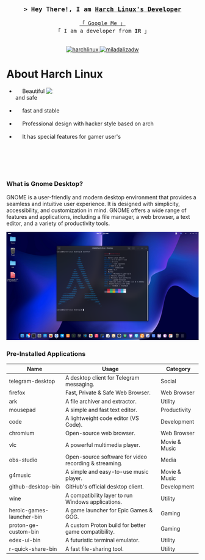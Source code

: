 <!--
<h2 align="center">
  Welcome to Al Siam World!
  <img src="https://media.giphy.com/media/hvRJCLFzcasrR4ia7z/giphy.gif" width="28">
</h2>
-->

<!--
<p align="center">
  <a href="https://github.com/alsiam"><img src="https://readme-typing-svg.herokuapp.com/?lines=Self%20Taught%20Programmer;Front%20End%20Developer;1.5%2B%20years%20of%20coding%20experience;Always%20learning%20new%20things&center=true&width=380&height=45"></a>
</p>

 -->




<!-- Intro  -->
<h3 align="center">
        <samp>&gt; Hey There!, I am
                <b><a target="_blank" href="https://alsiam.com">Harch Linux's Developer</a></b>
        </samp>
</h3>


<p align="center"> 
  <samp>
    <a href="https://www.google.com/search?q=Hydra-linux+github">「 Google Me 」</a>
    <br>
    「 I am a developer from <b>IR</b> 」
    <br>
    <br>
  </samp>
</p>

<p align="center">

 <a href="https://t.me/harchlinx" target="_blank">
  <img src="https://img.shields.io/badge/Telegram-2CA5E0?style=for-the-badge&logo=telegram&logoColor=white" alt="harchlinux" />
 </a>
 <a href="https://instagram.com/miladalizadw" target="_blank">
  <img src="https://img.shields.io/badge/Instagram-fe4164?style=for-the-badge&logo=instagram&logoColor=white" alt="miladalizadw" />
 </a> 
</p>

<!-- About Section -->
 # About Harch Linux
 
<p>
 <img align="right" width="400" src="/assets/harch-linux"  />
  
 * &emsp; Beautiful and safe <br/><br/>
 * &emsp; fast and stable <br/><br/>
 * &emsp; Professional design with hacker style based on arch <br/><br/>
 * &emsp; It has special features for gamer user's <br/><br/>

</p>

<br/>
<br/>
<br/>


### What is Gnome Desktop?

GNOME is a user-friendly and modern desktop environment that provides a seamless and intuitive user experience. It is designed with simplicity, accessibility, and customization in mind. GNOME offers a wide range of features and applications, including a file manager, a web browser, a text editor, and a variety of productivity tools.


![screenshot](./assets/screenshot.png)


### Pre-Installed Applications

| Name                      | Usage                                             | Category        |
|---------------------------|---------------------------------------------------|----------------|
| telegram-desktop         | A desktop client for Telegram messaging.         | Social        |
| firefox                 | Fast, Private & Safe Web Browser.                 | Web Browser   |
| ark                     | A file archiver and extractor.                    | Utility       |
| mousepad                | A simple and fast text editor.                    | Productivity  |
| code                    | A lightweight code editor (VS Code).              | Development   |
| chromium                | Open-source web browser.                          | Web Browser   |
| vlc                     | A powerful multimedia player.                     | Movie & Music |
| obs-studio              | Open-source software for video recording & streaming. | Media        |
| g4music                 | A simple and easy-to-use music player.            | Movie & Music |
| github-desktop-bin      | GitHub's official desktop client.                  | Development   |
| wine                    | A compatibility layer to run Windows applications. | Utility       |
| heroic-games-launcher-bin | A game launcher for Epic Games & GOG.            | Gaming        |
| proton-ge-custom-bin    | A custom Proton build for better game compatibility. | Gaming        |
| edex-ui-bin             | A futuristic terminal emulator.                   | Utility       |
| r-quick-share-bin       | A fast file-sharing tool.                         | Utility       |





